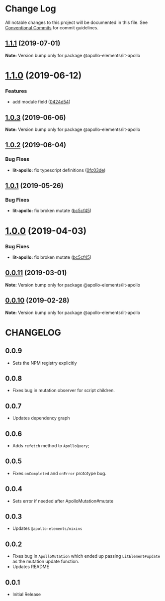 # Change Log

All notable changes to this project will be documented in this file.
See [Conventional Commits](https://conventionalcommits.org) for commit guidelines.

## [1.1.1](https://github.com/apollo-elements/apollo-elements/compare/@apollo-elements/lit-apollo@1.1.0...@apollo-elements/lit-apollo@1.1.1) (2019-07-01)

**Note:** Version bump only for package @apollo-elements/lit-apollo





# [1.1.0](https://github.com/apollo-elements/apollo-elements/compare/@apollo-elements/lit-apollo@1.0.3...@apollo-elements/lit-apollo@1.1.0) (2019-06-12)


### Features

* add module field ([0424d54](https://github.com/apollo-elements/apollo-elements/commit/0424d54))





## [1.0.3](https://github.com/apollo-elements/apollo-elements/compare/@apollo-elements/lit-apollo@1.0.2...@apollo-elements/lit-apollo@1.0.3) (2019-06-06)

**Note:** Version bump only for package @apollo-elements/lit-apollo





## [1.0.2](https://github.com/apollo-elements/apollo-elements/compare/@apollo-elements/lit-apollo@1.0.1...@apollo-elements/lit-apollo@1.0.2) (2019-06-04)


### Bug Fixes

* **lit-apollo:** fix typescript definitions ([0fc03de](https://github.com/apollo-elements/apollo-elements/commit/0fc03de))





## [1.0.1](https://github.com/apollo-elements/apollo-elements/compare/@apollo-elements/lit-apollo@0.0.11...@apollo-elements/lit-apollo@1.0.1) (2019-05-26)


### Bug Fixes

* **lit-apollo:** fix broken mutate ([bc5cf45](https://github.com/apollo-elements/apollo-elements/commit/bc5cf45))





# [1.0.0](https://github.com/apollo-elements/apollo-elements/compare/@apollo-elements/lit-apollo@0.0.11...@apollo-elements/lit-apollo@1.0.0) (2019-04-03)


### Bug Fixes

* **lit-apollo:** fix broken mutate ([bc5cf45](https://github.com/apollo-elements/apollo-elements/commit/bc5cf45))





## [0.0.11](https://github.com/apollo-elements/apollo-elements/compare/@apollo-elements/lit-apollo@0.0.10...@apollo-elements/lit-apollo@0.0.11) (2019-03-01)

**Note:** Version bump only for package @apollo-elements/lit-apollo





## [0.0.10](https://github.com/apollo-elements/apollo-elements/compare/@apollo-elements/lit-apollo@0.0.9...@apollo-elements/lit-apollo@0.0.10) (2019-02-28)

**Note:** Version bump only for package @apollo-elements/lit-apollo





# CHANGELOG

## 0.0.9
- Sets the NPM registry explicitly

## 0.0.8
- Fixes bug in mutation observer for script children.

## 0.0.7
- Updates dependency graph

## 0.0.6
- Adds `refetch` method to `ApolloQuery`;

## 0.0.5
- Fixes `onCompleted` and `onError` prototype bug.

## 0.0.4
- Sets error if needed after ApolloMutation#mutate

## 0.0.3
- Updates `@apollo-elements/mixins`

## 0.0.2
- Fixes bug in `ApolloMutation` which ended up passing `LitElement#update` as the mutation update function.
- Updates README

## 0.0.1
- Initial Release

